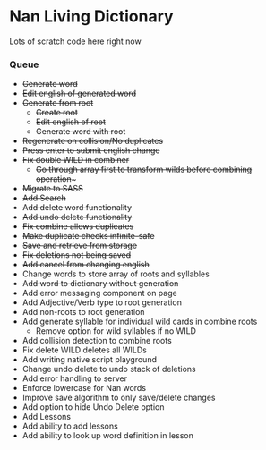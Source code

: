 # Nan Living Dictionary

Lots of scratch code here right now

### Queue

- ~~Generate word~~
- ~~Edit english of generated word~~
- ~~Generate from root~~
  - ~~Create root~~
  - ~~Edit english of root~~
  - ~~Generate word with root~~
- ~~Regenerate on collision/No duplicates~~
- ~~Press enter to submit english change~~
- ~~Fix double WILD in combiner~~
    - ~~Go through array first to transform wilds before combining operation~~~
- ~~Migrate to SASS~~
- ~~Add Search~~
- ~~Add delete word functionality~~
- ~~Add undo delete functionality~~
- ~~Fix combine allows duplicates~~
- ~~Make duplicate checks infinite-safe~~
- ~~Save and retrieve from storage~~
- ~~Fix deletions not being saved~~
- ~~Add cancel from changing english~~
- Change words to store array of roots and syllables
- ~~Add word to dictionary without generation~~
- Add error messaging component on page
- Add Adjective/Verb type to root generation
- Add non-roots to root generation
- Add generate syllable for individual wild cards in combine roots
    - Remove option for wild syllables if no WILD
- Add collision detection to combine roots
- Fix delete WILD deletes all WILDs
- Add writing native script playground
- Change undo delete to undo stack of deletions
- Add error handling to server
- Enforce lowercase for Nan words
- Improve save algorithm to only save/delete changes
- Add option to hide Undo Delete option
- Add Lessons
- Add ability to add lessons
- Add ability to look up word definition in lesson